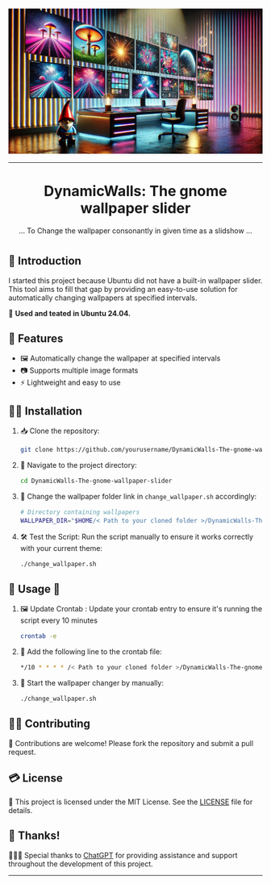 
#
<p align="center">
       <img width="1024" src='Assets/DynamicWalls_Logo_03.png' alt="Logo">
</p>

---

<h1 align="center">
  DynamicWalls: The gnome wallpaper slider
</h1>


<p align="center">
... To Change the wallpaper consonantly in given time as a slidshow ...
<d align='justify'>

#

## 🧩 Introduction

I started this project because Ubuntu did not have a built-in wallpaper slider. This tool aims to fill that gap by providing an easy-to-use solution for automatically changing wallpapers at specified intervals.


🌟 **Used and teated in Ubuntu 24.04.**

## 🔧 Features

- 🖼️ Automatically change the wallpaper at specified intervals
- 📷 Supports multiple image formats
- ⚡ Lightweight and easy to use

## 🧑‍🔧 Installation

1. 📥 Clone the repository:
    ```sh
    git clone https://github.com/yourusername/DynamicWalls-The-gnome-wallpaper-slider.git
    ```
2. 📂 Navigate to the project directory:
    ```sh
    cd DynamicWalls-The-gnome-wallpaper-slider
    ```

3. 🎨 Change the wallpaper folder link in ```change_wallpaper.sh``` accordingly:    
    ```sh
    # Directory containing wallpapers
    WALLPAPER_DIR="$HOME/< Path to your cloned folder >/DynamicWalls-The-gnome-wallpaper-slider/Wallpapers" 
    ```
    
4. 🛠️ Test the Script: Run the script manually to ensure it works correctly with your current theme:
    ```sh
    ./change_wallpaper.sh
    ```

## 🎯 Usage 📱

1.  🖼️ Update Crontab : Update your crontab entry to ensure it's running the script every 10 minutes
    ```sh
    crontab -e
    ```
2.  📝 Add the following line to the crontab file:
    ```sh
    */10 * * * * /< Path to your cloned folder >/DynamicWalls-The-gnome-wallpaper-slider/change_wallpaper.sh >> /home/malaka/cron_log.txt 2>&1
     ```
3. 🚀 Start the wallpaper changer by manually:
    ```sh
    ./change_wallpaper.sh
    ```
## 💁🏽 Contributing

🤝 Contributions are welcome! Please fork the repository and submit a pull request.

## 💳 License

📜 This project is licensed under the MIT License. See the [LICENSE](LICENSE) file for details.


## 🤗 Thanks!

👩🏻‍💻 Special thanks to [ChatGPT](https://www.openai.com/chatgpt) for providing assistance and support throughout the development of this project.

---